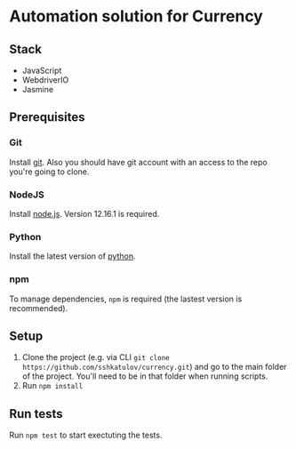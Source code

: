 # Automation solution for Currency

## Stack

- JavaScript
- WebdriverIO
- Jasmine

## Prerequisites

### Git

Install [git](https://git-scm.com/book/en/v2/Getting-Started-Installing-Git). Also you should have git account with an access to the repo you're going to clone.

### NodeJS

Install [node.js](https://nodejs.org/en/). Version 12.16.1 is required.

### Python

Install the latest version of [python](https://www.python.org/downloads/).

### npm

To manage dependencies, `npm` is required (the lastest version is recommended).

## Setup

1. Clone the project (e.g. via CLI `git clone https://github.com/sshkatulov/currency.git`) and go to the main folder of the project. You'll need to be in that folder when running scripts.
2. Run `npm install`

## Run tests

Run `npm test` to start exectuting the tests.